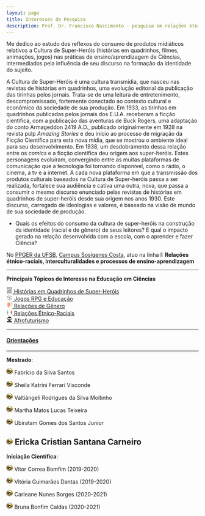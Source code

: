 ```yaml
---
layout: page
title: Interesses de Pesquisa
description: Prof. Dr. Francisco Nascimento - pesquisa em relações étnico-raciais e afrofuturismo ensino de ciências e educação Histórias em Quadrinhos de Super-Heróis e Impacto Cultural no Ensino de Ciências no Ensino de Física Jogos de RPG e Educação e Ensino de Ciências e Ensino de Física
---
```


Me dedico ao estudo dos reflexos do consumo de produtos midiáticos relativos a Cultura de Super-Heróis (histórias em quadrinhos, filmes, animações, jogos) nas práticas de ensino/aprendizagem de Ciências, intermediados pela influência de seu discurso na formação da identidade do sujeito.

A Cultura de Super-Heróis é uma cultura transmídia, que nasceu nas revistas de histórias em quadrinhos, uma evolução editorial da publicação das tirinhas pelos jornais. Trata-se de uma leitura de entretenimento, descompromissado,  fortemente conectado ao contexto cultural e econômico da sociedade de sua produção.
Em 1933, as tirinhas em quadrinhos publicadas pelos jornais dos E.U.A. receberam a ficção científica, com a publicação das aventuras de Buck Rogers, uma adaptação do conto Armageddon 2419 A.D., publicado originalmente em 1928 na revista pulp _Amazing Stories_ e deu início ao processo de migração da Ficção Científica para esta nova mídia, que se mostrou o ambiente ideal para seu desenvolvimento. Em 1938, um desdobramento dessa relação entre os _comics_ e a ficção científica deu origem aos super-heróis.
Estes personagens evoluíram,  convergindo entre as muitas plataformas de comunicação que a tecnologia foi tornando disponível, como o rádio, o cinema, a tv e a internet. A cada nova plataforma em que a transmissão dos produtos culturais baseados na Cultura de Super-heróis passa a ser realizada, fortalece sua audiência e cativa uma outra, nova, que passa a consumir o mesmo discurso enunciado pelas revistas de histórias em quadrinhos de super-heróis desde sua origem nos anos 1930. Este discurso, carregado de ideologias e valores, é baseado na visão de mundo de sua sociedade de produção.

- Quais os efeitos do consumo da cultura de super-heróis na construção da identidade (racial e de gênero) de seus leitores? E qual o impacto  gerado na relação desenvolvida com a escola,  com o aprender e  fazer  Ciência?

No [PPGER da UFSB](https://ufsb.edu.br/ppger/), [Campus Sosígenes Costa](https://www.facebook.com/ufsbcsc), atuo na linha I:
**Relações étnico-raciais, interculturalidades e processos de ensino-aprendizagem**


---

**Principais Tópicos de Interesse na Educação em Ciências**

![Hq](icons16/comics-icon.png)[ Histórias em Quadrinhos de Super-Heróis](/pages/hq.html)  
![rpg](icons16/rpg-icon.png)[ Jogos RPG e Educação](/pages/rpg.html)  
![gênero](icons16/gender-icon.png)[ Relações de Gênero](/pages/genero.html)  
![étnico-raciais](icons16/etnicoraciais-icon.png)[ Relações Étnico-Raciais](/pages/etnicoraciais.html)  
![afrofuturismo](icons16/afrofuturismo-icon.png)[ Afrofuturismo](/pages/afrofuturism.html)

---
#### [Orientações](https://itxesco.github.io/pages/alunos.html)

---

**Mestrado**:

 [![lattes](icons16/lattes-icon.png)]("http://lattes.cnpq.br/7551985613163404") Fabrício da Silva Santos  

 [![lattes](icons16/lattes-icon.png)](http://lattes.cnpq.br/8317287394228958) Sheila Katrini Ferrari Visconde

 [![lattes](icons16/lattes-icon.png)](http://lattes.cnpq.br/0265292324050570) Valtiângeli Rodrigues da Silva Moitinho

 [![lattes](icons16/lattes-icon.png)](http://lattes.cnpq.br/9137805008331639) Martha Matos Lucas Teixeira

 [![lattes](icons16/lattes-icon.png)](http://lattes.cnpq.br/8121344743580077) Ubiratam Gomes dos Santos Junior

[![lattes](icons16/lattes-icon.png)](http://lattes.cnpq.br/7545687911475904) Ericka Cristian Santana Carneiro
 ---

**Iniciação Científica**:

![lattes](icons16/lattes-icon.png) Vitor Correa Bomfim (2019-2020)

[![lattes](icons16/lattes-icon.png)](http://lattes.cnpq.br/0441717524768073) Vitória Guimarães Dantas (2019-2020)  

[![lattes](icons16/lattes-icon.png)](http://lattes.cnpq.br/5977115182619808) Carleane Nunes Borges (2020-2021)

![lattes](icons16/lattes-icon.png) Bruna Bonfim Caldas (2020-2021)   
